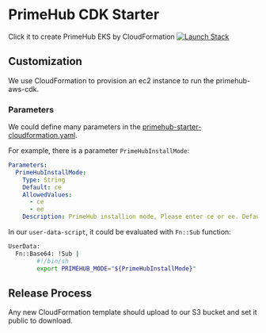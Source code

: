 # PrimeHub CDK Starter

Click it to create PrimeHub EKS by CloudFormation [![Launch Stack](https://s3.amazonaws.com/cloudformation-examples/cloudformation-launch-stack.png)](https://console.aws.amazon.com/cloudformation/home?region=ap-northeast-1#/stacks/new?stackName=primehub-eks-starter&templateURL=https://primehub.s3.amazonaws.com/cloudformation/primehub-starter-cloudformation.yaml)

## Customization

We use CloudFormation to provision an ec2 instance to run the primehub-aws-cdk.

### Parameters

We could define many parameters in the [primehub-starter-cloudformation.yaml](primehub-starter-cloudformation.yaml). 


For example, there is a parameter `PrimeHubInstallMode`:

```yaml
Parameters:
  PrimeHubInstallMode:
    Type: String
    Default: ce
    AllowedValues:
      - ce
      - ee
    Description: PrimeHub installion mode, Please enter ce or ee. Default is ce.
```

In our `user-data-script`, it could be evaluated with `Fn::Sub` function:

```bash
UserData:
  Fn::Base64: !Sub |
        #!/bin/sh
        export PRIMEHUB_MODE="${PrimeHubInstallMode}"
```

## Release Process

Any new CloudFormation template should upload to our S3 bucket and set it public to download.
